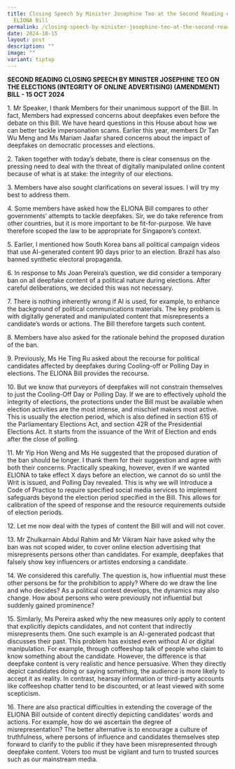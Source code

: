 ```yaml
---
title: Closing Speech by Minister Josephine Teo at the Second Reading of the
  ELIONA Bill
permalink: /closing-speech-by-minister-josephine-teo-at-the-second-reading-of-the-eliona-bill/
date: 2024-10-15
layout: post
description: ""
image: ""
variant: tiptap
---
```

<p><strong>SECOND READING CLOSING SPEECH BY MINISTER JOSEPHINE TEO ON THE ELECTIONS (INTEGRITY OF ONLINE ADVERTISING) (AMENDMENT) BILL - 15 OCT 2024</strong>
</p>
<p>1. Mr Speaker, I thank Members for their unanimous support of the Bill.
In fact, Members had expressed concerns about deepfakes even before the
debate on this Bill. We have heard questions in this House about how we
can better tackle impersonation scams. Earlier this year, members Dr Tan
Wu Meng and Ms Mariam Jaafar shared concerns about the impact of deepfakes
on democratic processes and elections.</p>
<p>2. Taken together with today’s debate, there is clear consensus on the
pressing need to deal with the threat of digitally manipulated online content
because of what is at stake: the integrity of our elections.</p>
<p>3. Members have also sought clarifications on several issues. I will try
my best to address them.</p>
<p>4. Some members have asked how the ELIONA Bill compares to other governments’
attempts to tackle deepfakes. Sir, we do take reference from other countries,
but it is more important to be fit-for-purpose. We have therefore scoped
the law to be appropriate for Singapore’s context.</p>
<p>5. Earlier, I mentioned how South Korea bans all political campaign videos
that use AI-generated content 90 days prior to an election. Brazil has
also banned synthetic electoral propaganda.</p>
<p>6. In response to Ms Joan Pereira’s question, we did consider a temporary
ban on all deepfake content of a political nature during elections. After
careful deliberations, we decided this was not necessary.</p>
<p>7. There is nothing inherently wrong if AI is used, for example, to enhance
the background of political communications materials. The key problem is
with digitally generated and manipulated content that misrepresents a candidate’s
words or actions. The Bill therefore targets such content.</p>
<p>8. Members have also asked for the rationale behind the proposed duration
of the ban.</p>
<p>9. Previously, Ms He Ting Ru asked about the recourse for political candidates
affected by deepfakes during Cooling-off or Polling Day in elections. The
ELIONA Bill provides the recourse.</p>
<p>10. But we know that purveyors of deepfakes will not constrain themselves
to just the Cooling-Off Day or Polling Day. If we are to effectively uphold
the integrity of elections, the protections under the Bill must be available
when election activities are the most intense, and mischief makers most
active. This is usually the election period, which is also defined in section
61S of the Parliamentary Elections Act, and section 42R of the Presidential
Elections Act. It starts from the issuance of the Writ of Election and
ends after the close of polling.</p>
<p>11. Mr Yip Hon Weng and Ms He suggested that the proposed duration of
the ban should be longer. I thank them for their suggestion and agree with
both their concerns. Practically speaking, however, even if we wanted ELIONA
to take effect X days before an election, we cannot do so until the Writ
is issued, and Polling Day revealed. This is why we will introduce a Code
of Practice to require specified social media services to implement safeguards
beyond the election period specified in the Bill. This allows for calibration
of the speed of response and the resource requirements outside of election
periods.</p>
<p>12. Let me now deal with the types of content the Bill will and will not
cover.</p>
<p>13. Mr Zhulkarnain Abdul Rahim and Mr Vikram Nair have asked why the ban
was not scoped wider, to cover online election advertising that misrepresents
persons other than candidates. For example, deepfakes that falsely show
key influencers or artistes endorsing a candidate.</p>
<p>14. We considered this carefully. The question is, how influential must
these other persons be for the prohibition to apply? Where do we draw the
line and who decides? As a political contest develops, the dynamics may
also change. How about persons who were previously not influential but
suddenly gained prominence?</p>
<p>15. Similarly, Ms Pereira asked why the new measures only apply to content
that explicitly depicts candidates, and not content that indirectly misrepresents
them. One such example is an AI-generated podcast that discusses their
past. This problem has existed even without AI or digital manipulation.
For example, through coffeeshop talk of people who claim to know something
about the candidate. However, the difference is that deepfake content is
very realistic and hence persuasive. When they directly depict candidates
doing or saying something, the audience is more likely to accept it as
reality. In contrast, hearsay information or third-party accounts like
coffeeshop chatter tend to be discounted, or at least viewed with some
scepticism.</p>
<p>16. There are also practical difficulties in extending the coverage of
the ELIONA Bill outside of content directly depicting candidates’ words
and actions. For example, how do we ascertain the degree of misrepresentation?
The better alternative is to encourage a culture of truthfulness, where
persons of influence and candidates themselves step forward to clarify
to the public if they have been misrepresented through deepfake content.
Voters too must be vigilant and turn to trusted sources such as our mainstream
media.</p>
